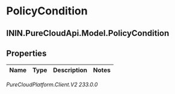 # PolicyCondition

## ININ.PureCloudApi.Model.PolicyCondition

## Properties

|Name | Type | Description | Notes|
|------------ | ------------- | ------------- | -------------|



_PureCloudPlatform.Client.V2 233.0.0_
